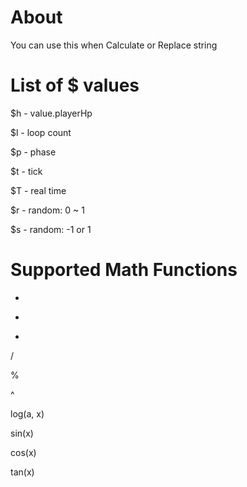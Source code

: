 About
=============
You can use this when Calculate or Replace string


List of $ values
=============
$h - value.playerHp

$l - loop count

$p - phase

$t - tick

$T - real time

$r - random: 0 ~ 1

$s - random: -1 or 1


Supported Math Functions
=============
+

-

*

/

%

^

log(a, x)

sin(x)

cos(x)

tan(x)
